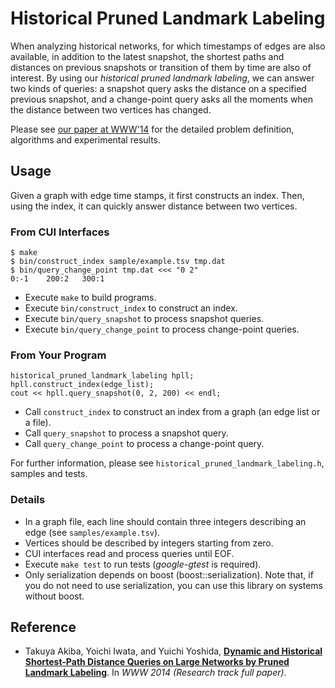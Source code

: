 Historical Pruned Landmark Labeling
===================================

When analyzing historical networks, for which timestamps
of edges are also available, in addition to the
latest snapshot, the shortest paths and distances on previous
snapshots or transition of them by time are also of interest.
By using our *historical pruned landmark labeling*,
we can answer two kinds of queries:
a snapshot query asks the distance on a specified previous snapshot,
and a change-point query asks all the moments when the distance between two vertices has changed.

Please see [our paper at WWW'14](http://www-imai.is.s.u-tokyo.ac.jp/~takiba/papers/dpll_www14.pdf)
for the detailed problem definition, algorithms and experimental results.



## Usage
Given a graph with edge time stamps, it first constructs an index. Then, using the index, it can quickly answer distance between two vertices.

### From CUI Interfaces

    $ make
    $ bin/construct_index sample/example.tsv tmp.dat
    $ bin/query_change_point tmp.dat <<< "0 2"
    0:-1	200:2	300:1

* Execute `make` to build programs.
* Execute `bin/construct_index` to construct an index.
* Execute `bin/query_snapshot` to process snapshot queries.
* Execute `bin/query_change_point` to process change-point queries.

### From Your Program

    historical_pruned_landmark_labeling hpll;
    hpll.construct_index(edge_list);
    cout << hpll.query_snapshot(0, 2, 200) << endl;

* Call `construct_index` to construct an index from a graph (an edge list or a file).
* Call `query_snapshot` to process a snapshot query.
* Call `query_change_point` to process a change-point query.

For further information, please see `historical_pruned_landmark_labeling.h`, samples and tests.

### Details

* In a graph file, each line should contain three integers describing an edge (see `samples/example.tsv`).
* Vertices should be described by integers starting from zero.
* CUI interfaces read and process queries until EOF.
* Execute `make test` to run tests (*google-gtest* is required).
* Only serialization depends on boost (boost::serialization). Note that, if you do not need to use serialization, you can use this library on systems without boost.

## Reference

* Takuya Akiba, Yoichi Iwata, and Yuichi Yoshida, **[Dynamic and Historical Shortest-Path Distance Queries on Large Networks by Pruned Landmark Labeling](http://www-imai.is.s.u-tokyo.ac.jp/~takiba/papers/dpll_www14.pdf)**.
In *WWW 2014 (Research track full paper)*.
